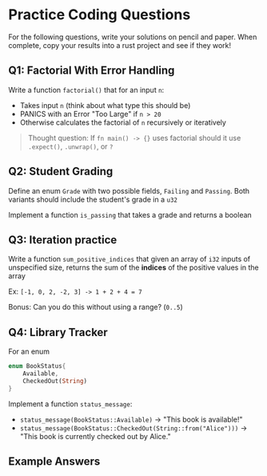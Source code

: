 # Practice Coding Questions

For the following questions, write your solutions on pencil and paper. When complete, copy your results into a rust project and see if they work!

## Q1: Factorial With Error Handling

Write a function `factorial()` that for an input `n`:

- Takes input `n` (think about what type this should be)
- PANICS with an Error "Too Large" if `n > 20`
- Otherwise calculates the factorial of `n` recursively or iteratively

> Thought question: If `fn main() -> {}` uses factorial should it use `.expect()`, `.unwrap()`, or `?`

## Q2: Student Grading

Define an enum `Grade` with two possible fields, `Failing` and `Passing`. Both variants should include the student's grade in a `u32`

Implement a function `is_passing` that takes a grade and returns a boolean

## Q3: Iteration practice

Write a function `sum_positive_indices` that given an array of `i32` inputs of unspecified size, returns the sum of the **indices** of the positive values in the array

Ex: `[-1, 0, 2, -2, 3] -> 1 + 2 + 4 = 7`

Bonus: Can you do this without using a range? (`0..5`)

## Q4: Library Tracker

For an enum

```rust
enum BookStatus{
    Available,
    CheckedOut(String)
}
```

Implement a function `status_message`:

- `status_message(BookStatus::Available)` -> "This book is available!"
- `status_message(BookStatus::CheckedOut(String::from("Alice")))` -> "This book is currently checked out by Alice."

## Example Answers

```rust

```
